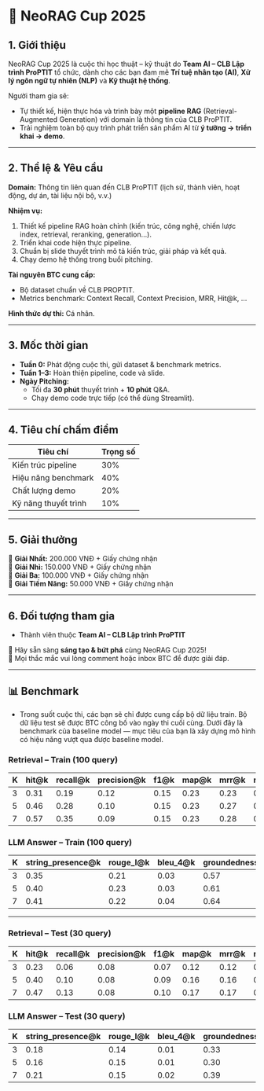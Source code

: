 # 🚀 NeoRAG Cup 2025

## 1. Giới thiệu
NeoRAG Cup 2025 là cuộc thi học thuật – kỹ thuật do **Team AI – CLB Lập trình ProPTIT** tổ chức, dành cho các bạn đam mê **Trí tuệ nhân tạo (AI)**, **Xử lý ngôn ngữ tự nhiên (NLP)** và **Kỹ thuật hệ thống**.  

Người tham gia sẽ:
- Tự thiết kế, hiện thực hóa và trình bày một **pipeline RAG** (Retrieval-Augmented Generation) với domain là thông tin của CLB ProPTIT.
- Trải nghiệm toàn bộ quy trình phát triển sản phẩm AI từ **ý tưởng → triển khai → demo**.

---

## 2. Thể lệ & Yêu cầu
**Domain:** Thông tin liên quan đến CLB ProPTIT (lịch sử, thành viên, hoạt động, dự án, tài liệu nội bộ, v.v.)

**Nhiệm vụ:**
1. Thiết kế pipeline RAG hoàn chỉnh (kiến trúc, công nghệ, chiến lược index, retrieval, reranking, generation…).
2. Triển khai code hiện thực pipeline.
3. Chuẩn bị slide thuyết trình mô tả kiến trúc, giải pháp và kết quả.
4. Chạy demo hệ thống trong buổi pitching.

**Tài nguyên BTC cung cấp:**
- Bộ dataset chuẩn về CLB PROPTIT.
- Metrics benchmark: Context Recall, Context Precision, MRR, Hit@k, …

**Hình thức dự thi:** Cá nhân.

---

## 3. Mốc thời gian
- **Tuần 0:** Phát động cuộc thi, gửi dataset & benchmark metrics.
- **Tuần 1–3:** Hoàn thiện pipeline, code và slide.
- **Ngày Pitching:**
  - Tối đa **30 phút** thuyết trình + **10 phút** Q&A.
  - Chạy demo code trực tiếp (có thể dùng Streamlit).

---

## 4. Tiêu chí chấm điểm
| Tiêu chí                  | Trọng số |
|---------------------------|----------|
| Kiến trúc pipeline        | 30%      |
| Hiệu năng benchmark       | 40%      |
| Chất lượng demo           | 20%      |
| Kỹ năng thuyết trình      | 10%      |

---

## 5. Giải thưởng
🥇 **Giải Nhất:** 200.000 VNĐ + Giấy chứng nhận  
🥈 **Giải Nhì:** 150.000 VNĐ + Giấy chứng nhận  
🥉 **Giải Ba:** 100.000 VNĐ + Giấy chứng nhận  
🌟 **Giải Tiềm Năng:** 50.000 VNĐ + Giấy chứng nhận  

---

## 6. Đối tượng tham gia
- Thành viên thuộc **Team AI – CLB Lập trình ProPTIT**

📌 Hãy sẵn sàng **sáng tạo & bứt phá** cùng NeoRAG Cup 2025!  
💬 Mọi thắc mắc vui lòng comment hoặc inbox BTC để được giải đáp.

---

## 📊 Benchmark

- Trong suốt cuộc thi, các bạn sẽ chỉ được cung cấp bộ dữ liệu train. Bộ dữ liệu test sẽ được BTC công bố vào ngày thi cuối cùng. Dưới đây là benchmark của baseline model — mục tiêu của bạn là xây dựng mô hình có hiệu năng vượt qua được baseline model. 

### **Retrieval – Train (100 query)** 
| K  | hit@k | recall@k | precision@k | f1@k | map@k | mrr@k | ndcg@k | context_precision@k | context_recall@k | context_entities_recall@k |
|----|-------|----------|-------------|------|-------|-------|--------|----------------------|------------------|---------------------------|
| 3  | 0.31  | 0.19     | 0.12        | 0.15 | 0.23  | 0.23  | 0.25   | 0.63                 | 0.50             | 0.32                      |
| 5  | 0.46  | 0.28     | 0.10        | 0.15 | 0.23  | 0.27  | 0.31   | 0.56                 | 0.44             | 0.37                      |
| 7  | 0.57  | 0.35     | 0.09        | 0.15 | 0.23  | 0.28  | 0.35   | 0.54                 | 0.40             | 0.38                      |

### **LLM Answer – Train (100 query)**
| K  | string_presence@k | rouge_l@k | bleu_4@k | groundedness@k | response_relevancy@k | noise_sensitivity@k |
|----|-------------------|-----------|----------|----------------|----------------------|---------------------|
| 3  | 0.35              | 0.21      | 0.03     | 0.57           | 0.80                 | 0.51                |
| 5  | 0.40              | 0.23      | 0.03     | 0.61           | 0.80                 | 0.53                |
| 7  | 0.41              | 0.22      | 0.04     | 0.64           | 0.80                 | 0.51                |

---

### **Retrieval – Test (30 query)**
| K  | hit@k | recall@k | precision@k | f1@k | map@k | mrr@k | ndcg@k | context_precision@k | context_recall@k | context_entities_recall@k |
|----|-------|----------|-------------|------|-------|-------|--------|----------------------|------------------|---------------------------|
| 3  | 0.23  | 0.06     | 0.08        | 0.07 | 0.12  | 0.12  | 0.15   | 0.34                 | 0.32             | 0.11                      |
| 5  | 0.40  | 0.10     | 0.08        | 0.09 | 0.16  | 0.16  | 0.22   | 0.35                 | 0.29             | 0.15                      |
| 7  | 0.47  | 0.13     | 0.08        | 0.10 | 0.17  | 0.17  | 0.24   | 0.31                 | 0.27             | 0.16                      |

### **LLM Answer – Test (30 query)**
| K  | string_presence@k | rouge_l@k | bleu_4@k | groundedness@k | response_relevancy@k | noise_sensitivity@k |
|----|-------------------|-----------|----------|----------------|----------------------|---------------------|
| 3  | 0.18              | 0.14      | 0.01     | 0.33           | 0.79                 | 0.68                |
| 5  | 0.16              | 0.15      | 0.01     | 0.30           | 0.79                 | 0.71                |
| 7  | 0.21              | 0.15      | 0.02     | 0.39           | 0.80                 | 0.71                |
